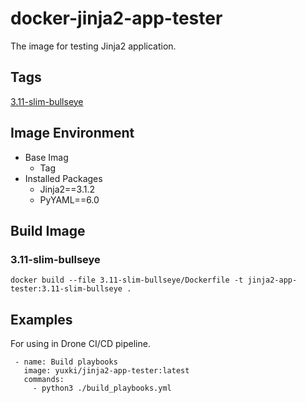 # docker-jinja2-app-tester
The image for testing Jinja2 application.

## Tags
[3.11-slim-bullseye](https://github.com/yuxki/docker-jinja2-app-tester/blob/main/3.11-slim-bullseye/Dockerfile)

## Image Environment
- Base Imag
  - Tag
- Installed Packages
  - Jinja2==3.1.2
  - PyYAML==6.0

## Build Image
### 3.11-slim-bullseye
```
docker build --file 3.11-slim-bullseye/Dockerfile -t jinja2-app-tester:3.11-slim-bullseye .
```

## Examples
For using in Drone CI/CD pipeline.
```
 - name: Build playbooks
   image: yuxki/jinja2-app-tester:latest
   commands:
     - python3 ./build_playbooks.yml
```
